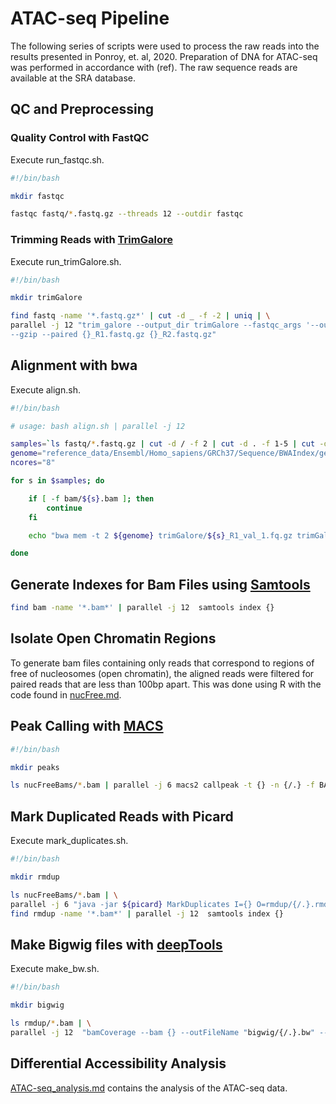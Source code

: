 # ATAC-seq Pipeline
  
The following series of scripts were used to process the raw reads into the results presented in Ponroy, et. al, 2020. Preparation of DNA for ATAC-seq was performed in accordance with (ref). The raw sequence reads are available at the SRA database. 

## QC and Preprocessing

### Quality Control with FastQC  
Execute run_fastqc.sh. 

```bash
#!/bin/bash

mkdir fastqc

fastqc fastq/*.fastq.gz --threads 12 --outdir fastqc  
```
### Trimming Reads with [TrimGalore](https://www.bioinformatics.babraham.ac.uk/projects/trim_galore/)
Execute run_trimGalore.sh.  
```bash
#!/bin/bash

mkdir trimGalore

find fastq -name '*.fastq.gz*' | cut -d _ -f -2 | uniq | \
parallel -j 12 "trim_galore --output_dir trimGalore --fastqc_args '--outdir trimGalore' \
--gzip --paired {}_R1.fastq.gz {}_R2.fastq.gz"
```
## Alignment with bwa  
Execute align.sh. 
```bash
#!/bin/bash

# usage: bash align.sh | parallel -j 12

samples=`ls fastq/*.fastq.gz | cut -d / -f 2 | cut -d . -f 1-5 | cut -d _ -f 1,2 | uniq`
genome="reference_data/Ensembl/Homo_sapiens/GRCh37/Sequence/BWAIndex/genome.fa"
ncores="8"

for s in $samples; do

	if [ -f bam/${s}.bam ]; then
		continue
	fi

	echo "bwa mem -t 2 ${genome} trimGalore/${s}_R1_val_1.fq.gz trimGalore/${s}_R2_val_2.fq.gz | samtools sort -@ 2 -O bam -T bam/${s}.tmp -o bam/${s}.bam -"

done
```

## Generate Indexes for Bam Files using [Samtools](http://www.htslib.org/)
```bash
find bam -name '*.bam*' | parallel -j 12  samtools index {}
```  
  
## Isolate Open Chromatin Regions  
To generate bam files containing only reads that correspond to regions of free of nucleosomes (open chromatin), the aligned reads were filtered for paired reads that are less than 100bp apart. This was done using R with the code found in [nucFree.md](nucFree.md).


## Peak Calling with [MACS](https://taoliu.github.io/MACS/)
```bash
#!/bin/bash

mkdir peaks

ls nucFreeBams/*.bam | parallel -j 6 macs2 callpeak -t {} -n {/.} -f BAMPE --outdir peaks
```

## Mark Duplicated Reads with Picard
Execute mark_duplicates.sh.  
```bash
#!/bin/bash

mkdir rmdup

ls nucFreeBams/*.bam | \
parallel -j 6 "java -jar ${picard} MarkDuplicates I={} O=rmdup/{/.}.rmdup.bam M=rmdup/{/.}.dups.txt REMOVE_DUPLICATES=true"
find rmdup -name '*.bam*' | parallel -j 12  samtools index {}
```  

## Make Bigwig files with [deepTools](http://gensoft.pasteur.fr/docs/deepTools/2.3.1/index.html)
Execute make_bw.sh.  
```bash
#!/bin/bash

mkdir bigwig

ls rmdup/*.bam | \
parallel -j 12  "bamCoverage --bam {} --outFileName "bigwig/{/.}.bw" --outFileFormat bigwig --normalizeUsing RPKM --binSize 1"
```

## Differential Accessibility Analysis  

[ATAC-seq_analysis.md](ATAC-seq_analysis.md]) contains the analysis of the ATAC-seq data.
